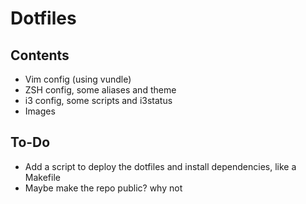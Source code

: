 # Dotfiles

## Contents

* Vim config (using vundle)
* ZSH config, some aliases and theme
* i3 config, some scripts and i3status
* Images

## To-Do

* Add a script to deploy the dotfiles and install dependencies, like a Makefile
* Maybe make the repo public? why not
